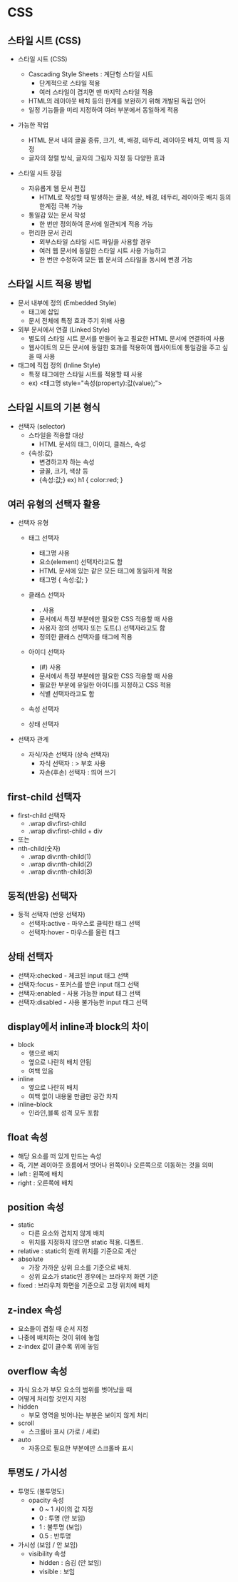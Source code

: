 # CSS

## 스타일 시트 (CSS)

- 스타일 시트 (CSS)
    - Cascading Style Sheets : 계단형 스타일 시트
        - 단계적으로 스타일 적용
        - 여러 스타일이 겹치면 맨 마지막 스타일 적용
    - HTML의 레이아웃 배치 등의 한계를 보완하기 위해 개발된 독립 언어
    - 일정 기능들을 미리 지정하여 여러 부분에서 동일하게 적용

- 가능한 작업
    - HTML 문서 내의 글꼴 종류, 크기, 색, 배경, 테두리, 레이아웃 배치, 여백 등 지정
    - 글자의 정렬 방식, 글자의 그림자 지정 등 다양한 효과

- 스타일 시트 장점
    - 자유롭게 웹 문서 편집
        - HTML로 작성할 때 발생하는 글꼴, 색상, 배경, 테두리, 레이아웃 배치 등의 한계점 극복 가능
    - 통일감 있는 문서 작성
        - 한 번만 정의하여 문서에 일관되게 적용 가능
    - 편리한 문서 관리
        - 외부스타일 스타일 시트 파일을 사용할 경우
        - 여러 웹 문서에 동일한 스타일 시트 사용 가능하고
        - 한 번만 수정하여 모든 웹 문서의 스타일을 동시에 변경 가능


## 스타일 시트 적용 방법

- 문서 내부에 정의 (Embedded Style)
    - <head> 태그에 삽입
    - 문서 전체에 특정 효과 주기 위해 사용
- 외부 문서에서 연결 (Linked Style)
    - 별도의 스타일 시트 문서를 만들어 놓고 필요한 HTML 문서에 연결하여 사용
    - 웹사이트의 모든 문서에 동일한 효과를 적용하여 웹사이트에 통일감을 주고 싶을 때 사용
- 태그에 직접 정의 (Inline Style)
    - 특정 태그에만 스타일 시트를 적용할 때 사용
    - ex) <태그명 style="속성(property):값(value);">


## 스타일 시트의 기본 형식

- 선택자 (selector)
    - 스타일을 적용할 대상
        - HTML 문서의 태그, 아이디, 클래스, 속성
    - {속성:값}
        - 변경하고자 하는 속성
        - 글꼴, 크기, 색상 등
        - {속성:값;} ex) h1 { color:red; }


## 여러 유형의 선택자 활용

- 선택자 유형
    - 태그 선택자
        - 태그명 사용
        - 요소(element) 선택자라고도 함
        - HTML 문서에 있는 같은 모든 태그에 동일하게 적용
        - 태그명 { 속성:값; }

    - 클래스 선택자
        - . 사용
        - 문서에서 특정 부분에만 필요한 CSS 적용할 때 사용
        - 사용자 정의 선택자 또는 도트(.) 선택자라고도 함
        - 정의한 클래스 선택자를 태그에 적용

    - 아이디 선택자
        - (#) 사용
        - 문서에서 특정 부분에만 필요한 CSS 적용할 때 사용
        - 필요한 부분에 유일한 아이디를 지정하고 CSS 적용
        - 식별 선택자라고도 함

    - 속성 선택자

    - 상태 선택자

- 선택자 관계
    - 자식/자손 선택자 (상속 선택자)
        - 자식 선택자 : > 부호 사용
        - 자손(후손) 선택자 : 띄어 쓰기


## first-child 선택자

- first-child 선택자
    - .wrap div:first-child
    - .wrap div:first-child + div 
- 또는
- nth-child(숫자)
    - .wrap div:nth-child(1)
    - .wrap div:nth-child(2)
    - .wrap div:nth-child(3)


## 동적(반응) 선택자

- 동적 선택자 (반응 선택자)
    - 선택자:active - 마우스로 클릭한 태그 선택
    - 선택자:hover - 마우스를 올린 태그


## 상태 선택자
- 선택자:checked - 체크된 input 태그 선택
- 선택자:focus - 포커스를 받은 input 태그 선택
- 선택자:enabled - 사용 가능한 input 태그 선택
- 선택자:disabled - 사용 불가능한 input 태그 선택


## display에서 inline과 block의 차이
- block
    - 행으로 배치
    - 옆으로 나란히 배치 안됨
    - 여백 있음
- inline
    - 옆으로 나란히 배치
    - 여백 없이 내용물 만큼만 공간 차지
- inline-block
    - 인라인,블록 성격 모두 포함


## float 속성
- 해당 요소를 떠 있게 만드는 속성
- 즉, 기본 레이아웃 흐름에서 벗어나 왼쪽이나 오른쪽으로 이동하는 것을 의미
- left : 왼쪽에 배치
- right : 오른쪽에 배치


## position 속성
- static
    - 다른 요소와 겹치지 않게 배치
    - 위치를 지정하지 않으면 static 적용. 디폴트. 
- relative : static의 원래 위치를 기준으로 계산
- absolute
    - 가장 가까운 상위 요소를 기준으로 배치. 
    - 상위 요소가 static인 경우에는 브라우저 화면 기준
- fixed : 브라우저 화면을 기준으로 고정 위치에 배치


## z-index 속성
- 요소들이 겹칠 때 순서 지정
- 나중에 배치하는 것이 위에 놓임
- z-index 값이 클수록 위에 놓임


## overflow 속성
- 자식 요소가 부모 요소의 범위를 벗어났을 때
- 어떻게 처리할 것인지 지정
- hidden
    - 부모 영역을 벗어나는 부분은 보이지 않게 처리
- scroll
    - 스크롤바 표시 (가로 / 세로) 
- auto
    - 자동으로 필요한 부분에만 스크롤바 표시


## 투명도 / 가시성
- 투명도 (불투명도)
    - opacity 속성
        - 0 ~ 1 사이의 값 지정
        - 0 : 투명 (안 보임)
        - 1 : 불투명 (보임)
        - 0.5 : 반투명
- 가시성 (보임 / 안 보임)
    - visibility 속성
        - hidden : 숨김 (안 보임)
        - visible : 보임
